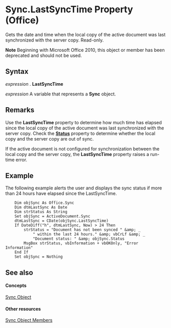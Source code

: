 
# Sync.LastSyncTime Property (Office)

Gets the date and time when the local copy of the active document was last synchronized with the server copy. Read-only.


 **Note**  Beginning with Microsoft Office 2010, this object or member has been deprecated and should not be used.


## Syntax

 _expression_ . **LastSyncTime**

 _expression_ A variable that represents a **Sync** object.


## Remarks

Use the  **LastSyncTime** property to determine how much time has elapsed since the local copy of the active document was last synchronized with the server copy. Check the **[Status](fdddff38-268b-835a-7c8d-db76d862e392.md)** property to determine whether the local copy and the server copy are out of sync.

If the active document is not configured for synchronization between the local copy and the server copy, the  **LastSyncTime** property raises a run-time error.


## Example

The following example alerts the user and displays the sync status if more than 24 hours have elapsed since the LastSyncTime.


```
    Dim objSync As Office.Sync 
    Dim dtmLastSync As Date 
    Dim strStatus As String 
    Set objSync = ActiveDocument.Sync 
    dtmLastSync = CDate(objSync.LastSyncTime) 
    If DateDiff("h", dtmLastSync, Now) > 24 Then 
        strStatus = "Document has not been synced " &amp; _ 
            " within the last 24 hours." &amp; vbCrLf &amp; _ 
            "Document status: " &amp; objSync.Status 
        MsgBox strStatus, vbInformation + vbOKOnly, "Error Information" 
    End If 
    Set objSync = Nothing 

```


## See also


#### Concepts


[Sync Object](1cb049a0-a803-969a-7923-15ddb8da8f3b.md)
#### Other resources


[Sync Object Members](748726bd-83de-425a-5af8-177c34e3a013.md)
